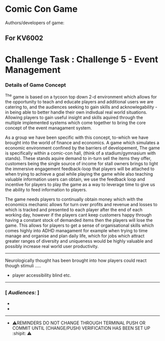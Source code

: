 ﻿# Comic Con Game
Authors/developers of game: 
 

## For KV6002 

# Challenge Task : Challenge 5 - Event Management

### **Details of Game Concept**

<sup>The</sup> game is based on a tycoon top down 2-d environment which allows for the opportunity to teach and educate players and additional users we are catering to, and the audiences seeking to gain skills and acknowlegability - in being able to better handle their own indivdual real world situations. Allowing players to gain useful insight and skills aquired through the multiple implemented systems which come together to bring the core concept of the event managament system.

As a group we have been specific with this concept, to-which we have brought into the world of finance and economics. A game which simulates a economic environment confined by the barriers of developement, The game is specifically within a comic-con hall, (think of a stadium/gymnasium with stands). These stands aquire demand to in-turn sell the items they offer, customers being the single source of income for stall owners brings to light the immersive engagement feedback-loop that players will be attached to when trying to achieve a goal while playing the game while also teaching valuable information users can obtain, we use the feedback loop and incentive for players to play the game as a way to leverage time to give us the ability to feed information to players. 

The game needs players to continually obtain money which with the economics mechanic allows for turn over profits and revenue and losses to which is tracked and presented to each player after the end of each working day, however if the players cant keep customers happy through having a constant stock of demanded items then the players will lose the game. This allows for players to get a sense of organisational skills which comes highly into ADHD managament for example when trying to time manage and organise and plan daily life, which for jobs which attract greater ranges of diversity and uniqueness would be highly valuable and possibly increase real world user productivity. 

---
Neurologically thought has been brought into how players could react though stimuli ..... 

- player accessibility blind etc. 

-----


### [ _Audiences:_ ] 

-
-

----

+ ⚠️REMINDERS DO NOT CHANGE THROUGH TERMINAL PUSH OR COMMIT UNTIL (CHANGE/PUSH) VERIFICATION HAS BEEN SET UP :shipit: ⚠️
